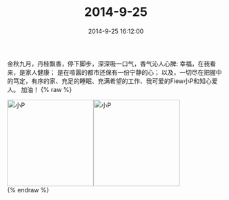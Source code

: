 ﻿---
title: "2014-9-25"
date: 2014-9-25 16:12:00
tags:
categories: 妈妈
---
金秋九月，丹桂飘香，停下脚步，深深吸一口气，香气沁人心脾:
幸福，在我看来，是家人健康；
是在喧嚣的都市还保有一份宁静的心；
以及，一切尽在把握中的笃定，有序的家、充足的睡眠、充满希望的工作、我可爱的Fiew小P和知心爱人。
加油！
{% raw %}
<div style="width:500 px">
<div style="float:left; width:100 px"><img src="/images/微信图片_20171010182449.jpg" width="200" alt="小P"></div>
<div style="float:left; width:100 px"><img src="/images/微信图片_20171010182505.jpg" width="200" alt="小P"></div>
<div style="clear:both"></div>
</div>
{% endraw %}